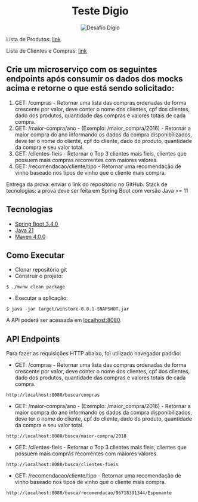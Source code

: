 <h1 align="center">
  Teste Digio
</h1>

<p align="center">
 <img src="https://img.shields.io/static/v1?label=Tipo&message=Desafio&color=8257E5&labelColor=000000" alt="Desafio Digio" />
</p>

Lista de Produtos: [link](https://rgr3viiqdl8sikgv.public.blob.vercelstorage.com/produtos-mnboX5IPl6VgG390FECTKqHsD9SkLS.json)

Lista de Clientes e Compras: [link](https://rgr3viiqdl8sikgv.public.blob.vercelstorage.com/clientes-Vz1U6aR3GTsjb3W8BRJhcNKmA81pVh.json)

## Crie um microserviço com os seguintes endpoints após consumir os dados dos mocks acima e retorne o que está sendo solicitado:
1. GET: /compras - Retornar uma lista das compras ordenadas de forma
crescente por valor, deve conter o nome dos clientes, cpf dos clientes,
dado dos produtos, quantidade das compras e valores totais de cada
compra.
2. GET: /maior-compra/ano - (Exemplo: /maior_compra/2016) - Retornar a
maior compra do ano informando os dados da compra disponibilizados,
deve ter o nome do cliente, cpf do cliente, dado do produto, quantidade
da compra e seu valor total.
3. GET: /clientes-fieis - Retornar o Top 3 clientes mais fieis, clientes que
possuem mais compras recorrentes com maiores valores.
4. GET: /recomendacao/cliente/tipo - Retornar uma recomendação de vinho
baseado nos tipos de vinho que o cliente mais compra.

Entrega da prova: enviar o link do repositório no GitHub.
Stack de tecnologias: a prova deve ser feita em Spring Boot com versão Java >=
11

## Tecnologias
 
- [Spring Boot 3.4.0](https://spring.io/projects/spring-boot)
- [Java 21](https://www.oracle.com/java/technologies/javase/jdk21-archive-downloads.html)
- [Maven 4.0.0](https://maven.apache.org/download.cgi)

## Como Executar

- Clonar repositório git
- Construir o projeto:
```
$ ./mvnw clean package
```
- Executar a aplicação:
```
$ java -jar target/winstore-0.0.1-SNAPSHOT.jar
```

A API poderá ser acessada em [localhost:8080](http://localhost:8080).

## API Endpoints

Para fazer as requisições HTTP abaixo, foi utilizado navegador padrão:

- GET: /compras - Retornar uma lista das compras ordenadas de forma
crescente por valor, deve conter o nome dos clientes, cpf dos clientes,
dado dos produtos, quantidade das compras e valores totais de cada
compra.
```
http://localhost:8080/busca/compras
```

- GET: /maior-compra/ano - (Exemplo: /maior_compra/2016) - Retornar a
maior compra do ano informando os dados da compra disponibilizados,
deve ter o nome do cliente, cpf do cliente, dado do produto, quantidade
da compra e seu valor total.
```
http://localhost:8080/busca/maior-compra/2018
```

- GET: /clientes-fieis - Retornar o Top 3 clientes mais fieis, clientes que
possuem mais compras recorrentes com maiores valores.
```
http://localhost:8080/busca/clientes-fieis
```

- GET: /recomendacao/cliente/tipo - Retornar uma recomendação de vinho
baseado nos tipos de vinho que o cliente mais compra.
```
http://localhost:8080/busca/recomendacao/96718391344/Espumante
```
